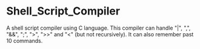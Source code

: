 # Shell_Script_Compiler
A shell script compiler using C language. This compiler can handle "|", ",", "&&", ";", ">", ">>" and "<" (but not recursively). It can also remember past 10 commands.
